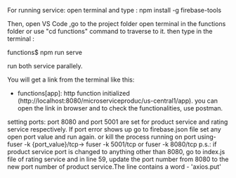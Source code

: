 For running service:
open terminal and type :
npm install -g firebase-tools

Then, open VS Code ,go to the project folder open terminal in the functions folder or use "cd functions" command to traverse to it.
then type in the terminal :

functions$ npm run serve


run both service parallely.

You will get a link from the terminal like this:
+  functions[app]: http function initialized (http://localhost:8080/microserviceproduc/us-central1/app).
you can open the link in browser and to check the functionalities, use postman. 

setting ports:
port 8080 and port 5001 are set for product service and rating service respectively.
If port error shows up
  go to firebase.json file set  any open port value and run again.
  or  kill the process running on port using-
	fuser -k {port_value}/tcp-> fuser -k 5001/tcp or fuser -k 8080/tcp
p.s.: if product service port is changed to anything other than 8080, go to index.js file of rating service and in line 59, update the port number from 8080 to the new port number of product service.The line contains a word - 'axios.put'


